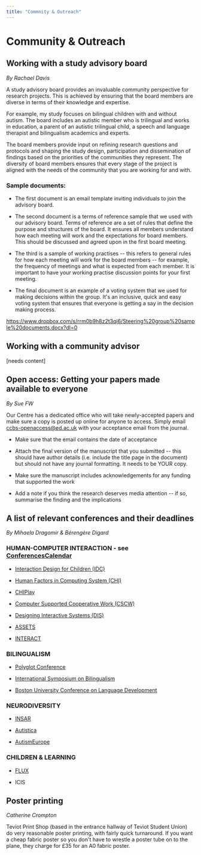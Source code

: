 ```yaml
---
title: "Commnity & Outreach"
---
```


Community & Outreach
====================

Working with a study advisory board
-----------------------------------

*By Rachael Davis*

A study advisory board provides an invaluable community perspective for
research projects. This is achieved by ensuring that the board
members are diverse in terms of their knowledge and expertise.

For example, my study focuses on bilingual children with and without
autism. The board includes an autistic member who is trilingual and
works in education, a parent of an autistic trilingual child, a speech
and language therapist and bilingualism academics and experts.

The board members provide input on refining research questions and
protocols and shaping the study design, participation and dissemination
of findings based on the priorities of the communities they represent.
The diversity of board members ensures that every stage of the project
is aligned with the needs of the community that you are working for and
with.

### Sample documents:

- The first document is an email template inviting individuals to join
the advisory board.

- The second document is a terms of reference sample that we used with
our advisory board. Terms of reference are a set of rules that define
the purpose and structures of the board. It ensures all members
understand how each meeting will work and the expectations for board
members. This should be discussed and agreed upon in the first board
meeting.

- The third is a sample of working practises -- this refers to general
rules for how each meeting will work for the board members -- for
example, the frequency of meetings and what is expected from each
member. It is important to have your working practise discussion points
for your first meeting.

- The final document is an example of a voting system that we used for
making decisions within the group. It's an inclusive, quick and easy
voting system that ensures that everyone is getting a say in the
decision making process.

<https://www.dropbox.com/s/rrm0b9h8z2t3qi6/Steering%20group%20sample%20documents.docx?dl=0>

Working with a community advisor
--------------------------------

\[needs content\]

Open access: Getting your papers made available to everyone
-----------------------------------------------------------

*By Sue FW*

Our Centre has a dedicated office who will take newly-accepted papers
and make sure a copy is posted up online for anyone to access. Simply
email <ccbs-openaccess@ed.ac.uk> with your acceptance email from the
journal.

-  Make sure that the email contains the date of acceptance

-  Attach the final version of the manuscript that you submitted --
   this should have author details (i.e. include the title page in the
   document) but should not have any journal formatting. It needs to be
   YOUR copy.

-  Make sure the manuscript includes acknowledgements for any funding
   that supported the work

-  Add a note if you think the research deserves media attention -- if
   so, summarise the finding and the implications

A list of relevant conferences and their deadlines
--------------------------------------------------

*By Mihaela Dragomir & Bérengère Digard*

### HUMAN-COMPUTER INTERACTION - see [ConferencesCalendar](https://sigchi.org/conferences/calendar/)

- [Interaction Design for Children (IDC)](http://idc-2018.org/)

- [Human Factors in Computing System (CHI)](http://chi2019.acm.org/)

- [CHIPlay](https://chiplay.acm.org/2018/)

- [Computer Supported Cooperative Work (CSCW)](https://cscw.acm.org/2018/)

- [Designing Interactive Systems (DIS)](http://dis2018.org/)

- [ASSETS](https://assets18.sigaccess.org/)

- [INTERACT](http://interact2019.org/)

### BILINGUALISM
- [Polyglot Conference](http://polyglotconference.com/)

- [International Symposium on Bilingualism](http://sites.psych.ualberta.ca/ISB12/)

- [Boston University Conference on Language Development](https://www.bu.edu/bucld/conference-info/schedule/)

### NEURODIVERSITY
- [INSAR](https://www.autism-insar.org/)

- [Autistica](https://www.autistica.org.uk/get-involved/research-conference)

- [AutismEurope](http://www.autismeurope-congress2019.com/en/)

### CHILDREN & LEARNING
- [FLUX](https://fluxsociety.org/)

- ICIS

Poster printing
---------------

*Catherine Crompton*

Teviot Print Shop (based in the entrance hallway of Teviot Student
Union) do very reasonable poster printing, with fairly quick turnaround.
If you want a cheap fabric poster so you don't have to wrestle a poster
tube on to the plane, they charge for £35 for an A0 fabric poster.
